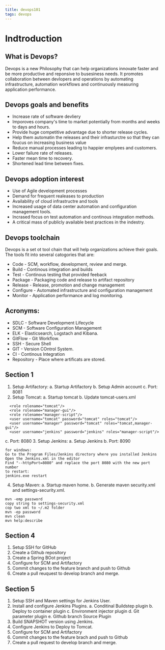 ```yaml
---
title: devops101
tags: devops
---
```

# Indtroduction
## What is Devops?

Devops is a new Philosophy that can help organizations innovate faster and be more productive and reponsive to busesiness needs. It promotes collaboration between devlopers and operations by automating infrastructure, automation workflows and continuously measuring application performance.

## Devops goals and benefits
- Increase rate of software devliery
- Imporoves company's time to market potentially from months and weeks to days and hours.
- Provide huge competitive advantage due to shorter release cycles.
- Help them automatin the releases and their infrasturctre so that they can foucus on increasing business value
- Reduce manual processes leading to happier emplyees and customers.
- Lower failure rate of releases.
- Faster mean time to recovery.
- Shortened lead time between fixes.

## Devops adoption interest
- Use of Agile development processes
- Demand for frequent realeases to production
- Availability of cloud infrastructre and tools
- Increased usage of data center automation and configuration management tools.
- Incrased focus on test automation and continous integration methods.
- A critical mass of publicly available best practices in the indestry.

## Devops toolchain
Devops is a set ot tool chain that will help organizations achieve their goals. The tools fit into several catogories that are:
- Code - SCM, workflow, development, review and merge.
- Build - Continous integration and builds
- Test - Continous testing that provided feeback
- Package - Packaging code and release to artifact repository
- Release - Release, promotion and change management
- Configure - Automated infrastructure and configuration management
- Monitor - Application performance and log monitoring.

## Acronyms:
- SDLC - Software Development Lifecycle
- SCM - Software Configuration Management
- ELK - Elasticsearch, Logstach and Kibana.
- GitFlow - Git Workflow.
- SSH - Secure Shell
- GIT - Version COntrol System.
- CI - Continous Integration
- Repository - Place where artificats are stored.

## Section 1
1. Setup Artifactory:
  a. Startup Artifactory
  b. Setup Admin account
  c. Port: 8081
2. Setup Tomcat:
  a. Startup tomcat
  b. Update tomcat-users.xml
```
  <role rolename="tomcat"/>
  <role rolename="manager-gui"/>
  <role rolename="manager-script"/>
  <user username="tomcat" password="tomcat" roles="tomcat"/>
  <user username="manager" password="tomcat" roles="tomcat,manager-gui"/>
  <user username="jenkins" password="jenkins" roles="manager-script"/>
```
  c. Port: 8080
3. Setup Jenkins:
  a. Setup Jenkins
  b. Port: 8090
```
for windows:
Go to the Program Files/Jenkins directory where you installed Jenkins
Open the Jenkins.xml in the editor
Find "--httpPort=8080" and replace the port 8080 with the new port number
to restart:
jenkins.exe restart
```
4. Setup Maven:
  a. Startup maven home.
  b. Generate maven security.xml and settings-security.xml.
```
mvn -emp password
copy string to settings-security.xml
cop two xml to ~/.m2 folder
mvn -ep password
mvn clean
mvn help:describe
```
## Section 4
1. Setup SSH for GitHub
2. Create a Github repository
3. Create a Spring BOot project
4. Configure for SCM and Artifactory
5. Commit changes to the feature branch and push to Github
6. Create a pull reuquest to develop branch and merge.
## Section 5
1. Setup SSH and Maven settings for Jenkins User.
2. Install and configure Jenkins Plugins.
  a. Conditinal Buildstep plugin
  b. Deploy to container plugin
  c. Environment injector plugin
  d. Git parameter plugin
  e. Github branch Source Plugin
3. Build SNAPSHOT version using Jenkins.
4. Configure Jenkins to Deploy to Tomcat.
5. Configure for SCM and Artifactory
6. Commit changes to the feature brach and push to Github
7. Create a pull request to develop branch and merge.
